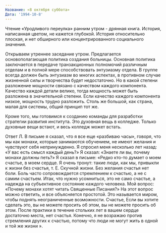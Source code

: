 ```yaml
---
Название: «8 октября суббота»
Дата: '1994-10-8'
---
```


Чтение «Уродливого переулка» ранним утром - дрянная книга. История, написанная цветом, не кажется глубокой. История относительно плоская, и нет обширного или концентрированного социального значения.

Открываем утреннее заседание утром. Предлагается основополагающая политика создания больницы. Основная политика заключается в передаче транзакционных полномочий различным отделам и в полной мере способствовать энтузиазму отдела. В группе всегда должен быть энтузиазм во многих аспектах, в противном случае жизненной силы и творчества будет недостаточно. Но в какой степени разложение мощности связано с качеством каждого компонента. Качество каждой детали велико, тогда мощность может быть разложена в значительной степени. Если качество каждого компонента низкое, мощность трудно разложить. Столь же большой, как страна, малая для системы, общий принцип тот же.

Кроме того, мы готовимся к созданию команды для разработки стратегии развития института. Это духовная вещь в колледже. Только духовные вещи встают, и весь колледж может встать.

Ответ Л. В письме я сказал, что я все еще «разбиваю часы», говоря, что мы как монахи, которые занимаются обучением, не имеют желания и чувствуют себя непринужденно. Я спросил меня несколько лет назад: «У вас есть смысл каждый день?» Я сказал: «Знаете ли вы, почему монахи должны петь?» Я сказал в письме: «Редко кто-то думает о моем счастье, в моем сердце. Я очень тронут: такие люди, как мы, привыкли к жизни без счастья, т. Е. Скучной жизни. Без желания счастья нет боли. Боль часто сопровождается стремлением к счастью, а не с самим счастьем. Итак, что нужно усомниться, это не само счастье, а надежда на субъективное состояние каждого человека. Мой вопрос: «Почему монахи хотят читать Священные Писания?» На этот вопрос можно ответить, и все объясняется простотой. Это называется миром, чтобы поднять неограниченные возможности. Счастье, Если вы хотите сделать это, вы не можете просить об этом, вы не можете просить об этом. После практики в течение стольких лет в вашем сердце достаточно места, нет счастья. Конечно, я не возражаю против стремления других к счастью, потому что люди не могут жить в одной и той же жизни ».

